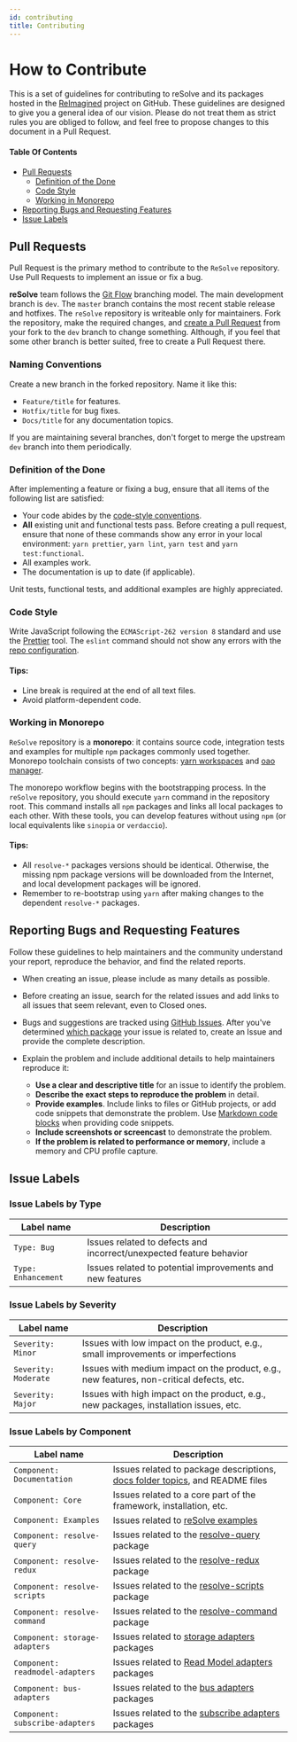 ```yaml
---
id: contributing
title: Contributing
---
```


# How to Contribute

This is a set of guidelines for contributing to reSolve and its packages hosted in the [ReImagined](https://github.com/reimagined) project on GitHub. These guidelines are designed to give you a general idea of our vision. Please do not treat them as strict rules you are obliged to follow, and feel free to propose changes to this document in a Pull Request.

#### Table Of Contents

- [Pull Requests](#pull-requests)
  - [Definition of the Done](#definition-of-the-done)
  - [Code Style](#code-style)
  - [Working in Monorepo](#working-in-monorepo)
- [Reporting Bugs and Requesting Features](#reporting-bugs-and-requesting-features)
- [Issue Labels](#issue-labels)

## Pull Requests

Pull Request is the primary method to contribute to the `ReSolve` repository. Use Pull Requests to implement an issue or fix a bug.

**reSolve** team follows the [Git Flow](https://datasift.github.io/gitflow/IntroducingGitFlow.html) branching model. The main development branch is `dev`. The `master` branch contains the most recent stable release and hotfixes. The `reSolve` repository is writeable only for maintainers. Fork the repository, make the required changes, and [create a Pull Request](https://github.com/reimagined/resolve/compare) from your fork to the `dev` branch to change something. Although, if you feel that some other branch is better suited, free to create a Pull Request there.

### Naming Conventions

Create a new branch in the forked repository. Name it like this:

- `Feature/title` for features.
- `Hotfix/title` for bug fixes.
- `Docs/title` for any documentation topics.

If you are maintaining several branches, don't forget to merge the upstream `dev` branch into them periodically.

### Definition of the Done

After implementing a feature or fixing a bug, ensure that all items of the following list are satisfied:

- Your code abides by the [code-style conventions](#code-style).
- **All** existing unit and functional tests pass. Before creating a pull request, ensure that none of these commands show any error in your local environment: `yarn prettier`, `yarn lint`, `yarn test` and `yarn test:functional`.
- All examples work.
- The documentation is up to date (if applicable).

Unit tests, functional tests, and additional examples are highly appreciated.

### Code Style

Write JavaScript following the `ECMAScript-262 version 8` standard and use the [Prettier](https://github.com/prettier/prettier-eslint) tool. The `eslint` command should not show any errors with the [repo configuration](https://github.com/reimagined/resolve/blob/master/.eslintrc.js).

#### Tips:

- Line break is required at the end of all text files.
- Avoid platform-dependent code.

### Working in Monorepo

`ReSolve` repository is a **monorepo**: it contains source code, integration tests and examples for multiple `npm` packages commonly used together. Monorepo toolchain consists of two concepts: [yarn workspaces](https://yarnpkg.com/lang/en/docs/workspaces/) and [oao manager](https://www.npmjs.com/package/oao).

The monorepo workflow begins with the bootstrapping process. In the `reSolve` repository, you should execute `yarn` command in the repository root. This command installs all `npm` packages and links all local packages to each other. With these tools, you can develop features without using `npm` (or local equivalents like `sinopia` or `verdaccio`).

#### Tips:

- All `resolve-*` packages versions should be identical. Otherwise, the missing npm package versions will be downloaded from the Internet, and local development packages will be ignored.
- Remember to re-bootstrap using `yarn` after making changes to the dependent `resolve-*` packages.

## Reporting Bugs and Requesting Features

Follow these guidelines to help maintainers and the community understand your report, reproduce the behavior, and find the related reports.

- When creating an issue, please include as many details as possible.

- Before creating an issue, search for the related issues and add links to all issues that seem relevant, even to Closed ones.

- Bugs and suggestions are tracked using [GitHub Issues](https://guides.github.com/features/issues/). After you've determined [which package](https://github.com/reimagined/resolve/tree/master/packages) your issue is related to, create an Issue and provide the complete description.

- Explain the problem and include additional details to help maintainers reproduce it:

  - **Use a clear and descriptive title** for an issue to identify the problem.
  - **Describe the exact steps to reproduce the problem** in detail.
  - **Provide examples**. Include links to files or GitHub projects, or add code snippets that demonstrate the problem. Use [Markdown code blocks](https://help.github.com/articles/markdown-basics/#multiple-lines) when providing code snippets.
  - **Include screenshots or screencast** to demonstrate the problem.
  - **If the problem is related to performance or memory**, include a memory and CPU profile capture.

## Issue Labels

### Issue Labels by Type

| Label name          | Description                                                         |
| ------------------- | ------------------------------------------------------------------- |
| `Type: Bug`         | Issues related to defects and incorrect/unexpected feature behavior |
| `Type: Enhancement` | Issues related to potential improvements and new features           |

### Issue Labels by Severity

| Label name           | Description                                                                              |
| -------------------- | ---------------------------------------------------------------------------------------- |
| `Severity: Minor`    | Issues with low impact on the product, e.g., small improvements or imperfections         |
| `Severity: Moderate` | Issues with medium impact on the product, e.g., new features, non-critical defects, etc. |
| `Severity: Major`    | Issues with high impact on the product, e.g., new packages, installation issues, etc.    |

### Issue Labels by Component

| Label name                      | Description                                                                                                                                 |
| ------------------------------- | ------------------------------------------------------------------------------------------------------------------------------------------- |
| `Component: Documentation`      | Issues related to package descriptions, [docs folder topics](https://github.com/reimagined/resolve/tree/master/docs), and README files      |
| `Component: Core`               | Issues related to a core part of the framework, installation, etc.                                                                          |
| `Component: Examples`           | Issues related to [reSolve examples](https://github.com/reimagined/resolve/tree/master/examples)                                            |
| `Component: resolve-query`      | Issues related to the [resolve-query](https://github.com/reimagined/resolve/tree/master/packages/core/resolve-query) package                |
| `Component: resolve-redux`      | Issues related to the [resolve-redux](https://github.com/reimagined/resolve/tree/master/packages/core/resolve-redux) package                |
| `Component: resolve-scripts`    | Issues related to the [resolve-scripts](https://github.com/reimagined/resolve/tree/master/packages/core/resolve-scripts) package            |
| `Component: resolve-command`    | Issues related to the [resolve-command](https://github.com/reimagined/resolve/tree/master/packages/core/resolve-command) package            |
| `Component: storage-adapters`   | Issues related to [storage adapters](https://github.com/reimagined/resolve/tree/master/packages/adapters/storage-adapters) packages         |
| `Component: readmodel-adapters` | Issues related to [Read Model adapters](https://github.com/reimagined/resolve/tree/master/packages/adapters/readmodel-adapters) packages    |
| `Component: bus-adapters`       | Issues related to the [bus adapters](https://github.com/reimagined/resolve/tree/master/packages/adapters/bus-adapters) packages             |
| `Component: subscribe-adapters` | Issues related to the [subscribe adapters](https://github.com/reimagined/resolve/tree/master/packages/adapters/subscribe-adapters) packages |
